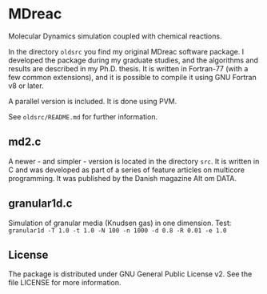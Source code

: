 MDreac
======

Molecular Dynamics simulation coupled with chemical reactions.

In the directory `oldsrc` you find my original MDreac software package. I developed the package
during my graduate studies, and the algorithms and results are described in my Ph.D. thesis. It
is written in Fortran-77 (with a few common extensions), and it is possible to compile it using
GNU Fortran v8 or later.

A parallel version is included. It is done using PVM.

See `oldsrc/README.md` for further information.

md2.c
-----
A newer - and simpler - version is located in the directory `src`. It is written in C and was
developed as part of a series of feature articles on multicore programming. It was published
by the Danish magazine Alt om DATA.

granular1d.c
------------
Simulation of granular media (Knudsen gas) in one dimension.
Test: `granular1d -T 1.0 -t 1.0 -N 100 -n 1000 -d 0.8 -R 0.01 -e 1.0`

License
-------
The package is distributed under GNU General Public License v2. See the file LICENSE for more
information.
